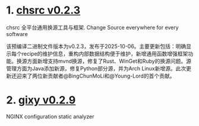 
# 1. [chsrc v0.2.3](https://github.com/RubyMetric/chsrc/releases/tag/v0.2.3)  
chsrc 全平台通用换源工具与框架. Change Source everywhere for every software

该预编译二进制文件版本为v0.2.3，发布于2025-10-06。主要更新包括：明确显示每个recipe的维护信息，重构内部数据结构便于维护，新增通用函数增强框架功能。换源方面新增支持mvnd换源，修复了Rust、WinGet和Ruby的换源问题。源管理方面为Java添加新源，修复Python部分源，并为Arch Linux新增源。此次更新还迎来了两位新贡献者@BingChunMoLi和@Young-Lord的首个贡献。

# 2. [gixy v0.2.9](https://github.com/dvershinin/gixy/releases/tag/v0.2.9)  
NGINX configuration static analyzer



